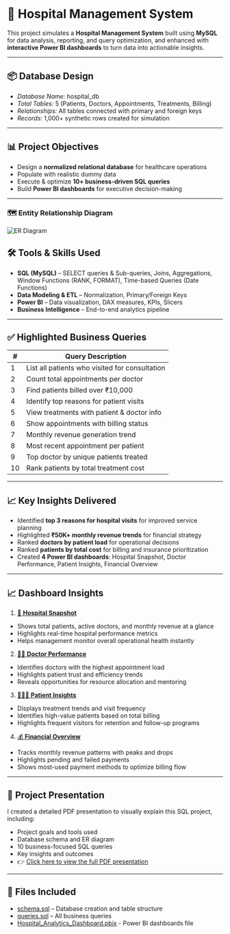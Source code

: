 # 🏥 Hospital Management System

This project simulates a **Hospital Management System** built using **MySQL** for data analysis, reporting, and query optimization, and enhanced with **interactive Power BI dashboards** to turn data into actionable insights.

---

## 📦 Database Design

- *Database Name:* hospital_db
- *Total Tables:* 5 (Patients, Doctors, Appointments, Treatments, Billing)
- *Relationships:* All tables connected with primary and foreign keys
- *Records:* 1,000+ synthetic rows created for simulation

---

## 📊 Project Objectives

- Design a **normalized relational database** for healthcare operations  
- Populate with realistic dummy data  
- Execute & optimize **10+ business-driven SQL queries**  
- Build **Power BI dashboards** for executive decision-making  

---

### 🗺 Entity Relationship Diagram

![ER Diagram](https://github.com/AlishaMahanty85/Healthcare_Project_SQL/blob/main/ER_Diagram.png)


## 🛠 Tools & Skills Used

- **SQL (MySQL)** – SELECT queries & Sub-queries, Joins, Aggregations, Window Functions (RANK, FORMAT), Time-based Queries (Date Functions)
- **Data Modeling & ETL** – Normalization, Primary/Foreign Keys  
- **Power BI** – Data visualization, DAX measures, KPIs, Slicers  
- **Business Intelligence** – End-to-end analytics pipeline 

---

## ✅ Highlighted Business Queries

| # | Query Description |
|--|--------------------|
| 1 | List all patients who visited for consultation |
| 2 | Count total appointments per doctor |
| 3 | Find patients billed over ₹10,000 |
| 4 | Identify top reasons for patient visits |
| 5 | View treatments with patient & doctor info |
| 6 | Show appointments with billing status |
| 7 | Monthly revenue generation trend |
| 8 | Most recent appointment per patient |
| 9 | Top doctor by unique patients treated |
| 10| Rank patients by total treatment cost |

---

## 📈 Key Insights Delivered

- Identified **top 3 reasons for hospital visits** for improved service planning  
- Highlighted **₹50K+ monthly revenue trends** for financial strategy  
- Ranked **doctors by patient load** for operational decisions  
- Ranked **patients by total cost** for billing and insurance prioritization  
- Created **4 Power BI dashboards**: Hospital Snapshot, Doctor Performance, Patient Insights, Financial Overview

---

## 📈 Dashboard Insights

1. [🏥 **Hospital Snapshot**](https://github.com/AlishaMahanty85/Hospital_Project-SQL__PowerBI/blob/main/Hospital_Snapshot.png)
- Shows total patients, active doctors, and monthly revenue at a glance
- Highlights real-time hospital performance metrics
- Helps management monitor overall operational health instantly

2. [👨‍⚕️ **Doctor Performance**](https://github.com/AlishaMahanty85/Hospital_Project-SQL__PowerBI/blob/main/Doctors_Performance.png)
- Identifies doctors with the highest appointment load
- Highlights patient trust and efficiency trends
- Reveals opportunities for resource allocation and mentoring

3. [🧑‍🤝‍🧑 **Patient Insights**](https://github.com/AlishaMahanty85/Hospital_Project-SQL__PowerBI/blob/main/Patients_Insights.png)
- Displays treatment trends and visit frequency
- Identifies high-value patients based on total billing
- Highlights frequent visitors for retention and follow-up programs

4. [💰 **Financial Overview**](https://github.com/AlishaMahanty85/Hospital_Project-SQL__PowerBI/blob/main/Financial_Overview.png)
- Tracks monthly revenue patterns with peaks and drops
- Highlights pending and failed payments
- Shows most-used payment methods to optimize billing flow

---

## 📝 Project Presentation

I created a detailed PDF presentation to visually explain this SQL project, including:
- Project goals and tools used
- Database schema and ER diagram
- 10 business-focused SQL queries
- Key insights and outcomes
- 👉 [Click here to view the full PDF presentation](https://github.com/AlishaMahanty85/Healthcare_Project-SQL/blob/main/Hospital%20Management%20System%20Project.pdf)

---

## 📁 Files Included

- [schema.sql](https://github.com/AlishaMahanty85/Healthcare_Project_SQL/blob/main/Schema.sql) – Database creation and table structure
- [queries.sql](https://github.com/AlishaMahanty85/Healthcare_Project_SQL/blob/main/Queries.sql) – All business queries
- [Hospital_Analytics_Dashboard.pbix](https://github.com/AlishaMahanty85/Healthcare_Project-SQL/blob/main/Hospital_Analytics_Dashboard.pbix) - Power BI dashboards file
